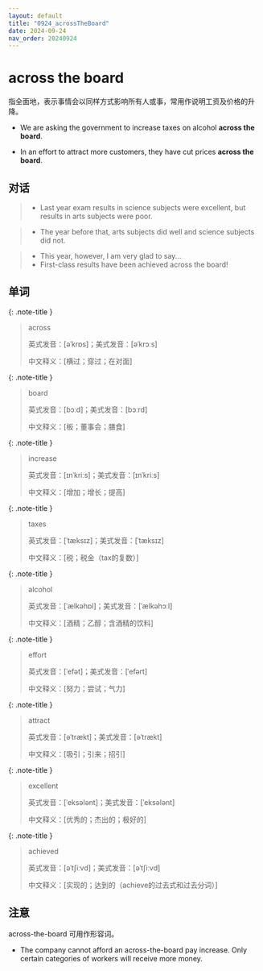 ```yaml
---
layout: default
title: "0924_acrossTheBoard"      
date: 2024-09-24      
nav_order: 20240924      
---
```


# across the board      

指全面地，表示事情会以同样方式影响所有人或事，常用作说明工资及价格的升降。      

- We are asking the government to increase taxes on alcohol **across the board**.






- In an effort to attract more customers, they have cut prices **across the board**.







## 对话      

> - Last year exam results in science subjects were excellent, but results in arts subjects were poor.






> - The year before that, arts subjects did well and science subjects did not.






> - This year, however, I am very glad to say...      
> - First-class results have been achieved across the board!







## 单词      

{: .note-title }     
> across     
>
> 英式发音：[əˈkrɒs]；美式发音：[əˈkrɔːs]     
>
> 中文释义：[横过；穿过；在对面]    

{: .note-title }    
> board    
>
> 英式发音：[bɔːd]；美式发音：[bɔːrd]   
>
> 中文释义：[板；董事会；膳食]   

{: .note-title }   
> increase  
>
> 英式发音：[ɪnˈkriːs]；美式发音：[ɪnˈkriːs]  
>
> 中文释义：[增加；增长；提高]  

{: .note-title } 
> taxes 
>
> 英式发音：[ˈtæksɪz]；美式发音：[ˈtæksɪz] 
>
> 中文释义：[税；税金（tax的复数）]

{: .note-title }
> alcohol
>
> 英式发音：[ˈælkəhɒl]；美式发音：[ˈælkəhɔːl]
>
> 中文释义：[酒精；乙醇；含酒精的饮料]

{: .note-title }
> effort
>
> 英式发音：[ˈefət]；美式发音：[ˈefərt]
>
> 中文释义：[努力；尝试；气力]

{: .note-title }
> attract
>
> 英式发音：[əˈtrækt]；美式发音：[əˈtrækt]
>
> 中文释义：[吸引；引来；招引]

{: .note-title }
> excellent
>
> 英式发音：[ˈeksələnt]；美式发音：[ˈeksələnt]
>
> 中文释义：[优秀的；杰出的；极好的]

{: .note-title }
> achieved
>
> 英式发音：[əˈtʃiːvd]；美式发音：[əˈtʃiːvd]
>
> 中文释义：[实现的；达到的（achieve的过去式和过去分词）]

## 注意

across-the-board 可用作形容词。

- The company cannot afford an across-the-board pay increase. Only certain categories of workers will receive more money.
